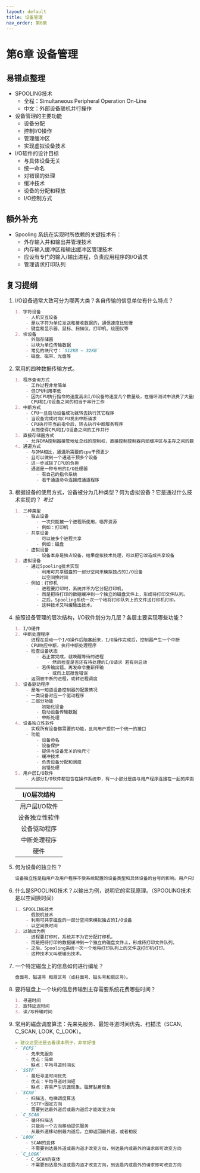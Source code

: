 ```yaml
---
layout: default
title: 设备管理
nav_order: 第6章
---
```


# 第6章 设备管理

## 易错点整理

- SPOOLING技术
  - 全程：Simultaneous Peripheral Operation On-Line
  - 中文：外部设备联机并行操作
- 设备管理的主要功能
  - 设备分配
  - 控制I/O操作
  - 管理缓冲区
  - 实现虚拟设备技术
- I/O软件的设计目标
  - 与具体设备无关
  - 统一命名
  - 对错误的处理
  - 缓冲技术
  - 设备的分配和释放
  - I/O控制方式

## 额外补充

- Spooling 系统在实现时所依赖的关键技术有：
  - 外存输入井和输出井管理技术
  - 内存输入缓冲区和输出缓冲区管理技术
  - 应设有专门的输入/输出进程，负责应用程序的I/O请求
  - 管理请求打印队列

## 复习提纲


1. I/O设备通常大致可分为哪两大类？各自传输的信息单位有什么特点？ 

    ```markdown
    1. 字符设备
        - 人机交互设备
        - 是以字符为单位发送和接收数据的，通信速度比较慢
        - 键盘和显示器、鼠标、扫描仪、打印机、绘图仪等
    2. 块设备
        - 外部存储器
        - 以块为单位传输数据
        - 常见的块尺寸：`512KB ~ 32KB`
        - 磁盘、磁带、光盘等
    ```

2. 常用的四种数据传输方式。

    ```markdown
    1. 程序查询方式
        - 工作过程非常简单
        - 但CPU利用率低
        - 因为CPU执行指令的速度高出I/O设备的速度几个数量级，在循环测试中浪费了大量的CPU处理时间
        - CPU和I/O设备之间的相当于串行工作
    2. 中断方式
        - CPU一旦启动设备成功就转去执行其它程序
        - 当设备完成时向CPU发出中断请求
        - CPU执行完当前指令后，转去执行中断服务程序
        - 从而使得CPU和I/O设备之间的工作并行
    3. 直接存储器方式
        - 允许DMA控制器接管地址总线的控制权，直接控制控制器内部缓冲区与主存之间的数据交换
    4. 通道方式
        - 与DMA相比，通道所需要的cpu干预更少
        - 且可以做到一个通道干预多个设备
        - 进一步减轻了CPU的负担
        - 通道是一种专用的I/O处理器
            - 有自己的指令系统
            - 若干通道命令连接成通道程序
    ```

3. 根据设备的使用方式，设备被分为几种类型？何为虚拟设备？它是通过什么技术实现的？ *考过*

    ```markdown
    1. 三种类型
        - 独占设备
            - 一次只能被一个进程所使用，临界资源
            - 例如：打印机
        - 共享设备
            - 可以被多个进程共享
            - 例如：磁盘
        - 虚拟设备
            - 设备本身是独占设备，结果虚拟技术处理，可以把它改造成共享设备
    2. 虚拟设备
        - 通过Spooling技术实现
            - 利用可共享磁盘的一部分空间来模拟独占的I/O设备
            - 以空间换时间
        - 例如：打印机
            - 进程要打印时，系统并不为它分配打印机，
            - 而是把待打印的数据缓冲到一个独立的磁盘文件上，形成待打印文件队列。
            - 之后，Spooling系统一次一个地将打印队列上的文件送打印机打印。
            - 这种技术又叫缓输出技术。

    ```

4. 按照设备管理的层次结构，I/O软件划分为几层？各层主要实现哪些功能？ 

    ```markdown
    1. I/O硬件
    2. 中断处理程序
        - 进程在启动一个I/O操作后阻塞起来，I/O操作完成后，控制器产生一个中断
        - CPU响应中断，执行中断处理程序
        - 检查设备状态
            - 若正常完成，就唤醒等待的进程
                - 然后检查是否还有待处理的I/O请求 若有则启动
            - 若传输出错，再发命令重新传输
                - 或向上层报告错误  
        - 返回被中断的进程，或转进程调度
    3. 设备驱动程序
        - 是唯一知道设备控制器的配置情况
        - 一类设备对应一个驱动程序
        - 三部分功能
            - 初始化设备
            - 启动设备传输数据
            - 中断处理
    4. 设备独立性软件
        - 实现所有设备都需要的功能，且向用户提供一个统一的接口
        - 功能
            - 设备命名
            - 设备保护
            - 提供与设备无关的块尺寸
            - 缓冲技术
            - 负责设备分配和调度
            - 出错处理
    5. 用户层I/O软件
        - 大部分I/O软件都包含在操作系统中，有一小部分是由与用户程序连接在一起的库函数构成的。这些函数通常只是将系统调用所需要的参数放在合适的位置，由系统调用实现真正的操作。
    ```

    | I/O层次结构 | 
    | :---: |
    | 用户层I/O软件 |
    | 设备独立性软件 |
    | 设备驱动程序 |
    | 中断处理程序 |
    | 硬件 |

5. 何为设备的独立性？

    ```markdown
    设备独立性是指用户及用户程序不受系统配置的设备类型和具体设备的台号的影响。用户只是使用逻辑设备，具体的映射由操作系统完成。
    ```

6. 什么是SPOOLING技术？以输出为例，说明它的实现原理。（SPOOLING技术是以空间换时间）

    ```markdown
    1. SPOOLING技术
        - 假脱机技术
        - 利用可共享磁盘的一部分空间来模拟独占的I/O设备
        - 以空间换时间
    2. 以输出为例
        - 进程要打印时，系统并不为它分配打印机，
        - 而是把待打印的数据缓冲到一个独立的磁盘文件上，形成待打印文件队列。
        - 之后，Spooling系统一次一个地将打印队列上的文件送打印机打印。
        - 这种技术又叫缓输出技术。
    ```


7. 一个特定磁盘上的信息如何进行编址？

    ```markdown
    盘面号、磁道号 和扇区号（或柱面号、磁头号和扇区号）。
    ```

8. 要将磁盘上一个块的信息传输到主存需要系统花费哪些时间？

    ```markdown
    1. 寻道时间
    2. 旋转延迟时间
    3. 读/写传输时间
    ```

9. 常用的磁盘调度算法：先来先服务、最短寻道时间优先、扫描法（SCAN, C_SCAN, LOOK, C_LOOK）。

    ```markdown
    > 建议这里还是去看课本例子，非常好懂
    - `FCFS`
        - 先来先服务
        - 优点：简单
        - 缺点：平均寻道时间长
    - `SSTF`
        - 最短寻道时间优先
        - 优点：平均寻道时间短
        - 缺点：容易产生饥饿现象，磁臂黏着现象
    - `SCAN`
        - 扫描法、电梯调度算法
        - SSTF+固定方向
        - 需要到达最外道后或最内道后才能改变方向
    - `C_SCAN`
        - 循环扫描法
        - 只能向一个方向移动提供服务
        - 从最外道移动到最内道后，立即返回最外道，或者相反
    - `LOOK`
        - SCAN的变体
        - 不需要到达最外道或最内道才改变方向，到达最内或最外的请求即可改变方向
    - `C_LOOK`
        - C_SCAN的变体
        - 不需要到达最外道或最内道才改变方向，到达最内或最外的请求即可改变方向
    ```